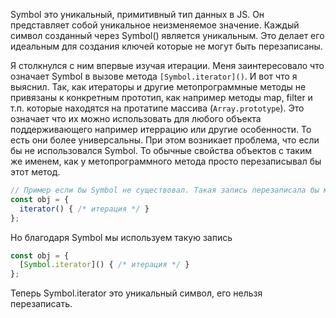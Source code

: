 Symbol это уникальный, примитивный тип данных  в JS.  Он представляет собой уникальное неизменяемое значение. Каждый символ созданный через Symbol() является уникальным. Это делает его идеальным для создания ключей которые не могут быть перезаписаны. 

Я столкнулся с ним впервые изучая итерации. Меня заинтересовало что означает Symbol в вызове метода `[Symbol.iterator]()`. И вот что я выяснил. Так, как итераторы и другие метопрограммные методы не привязаны к конкретным прототип, как например методы map, filter и т.п. которые находятся на протатипе массива (`Array.prototype`). Это означает что их можно использовать для любого объекта поддерживающего например итеррацию или другие особенности. То есть они более универсальны. При этом возникает проблема, что если бы не использовался Symbol. То обычные свойства объектов с таким же именем, как у метопрограммного метода просто перезаписывал бы этот метод. 

```js
// Пример если бы Symbol не существовал. Такая запись перезаписала бы метод iterator()
const obj = {
  iterator() { /* итерация */ }
};
```
Но благодаря Symbol мы используем такую запись
```js
const obj = {
  [Symbol.iterator]() { /* итерация */ }
};
```
Теперь Symbol.iterator это уникальный символ, его нельзя перезаписать.